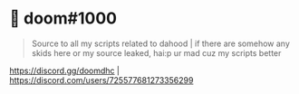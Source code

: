 # 💸 doom#1000
> Source to all my scripts related to dahood | if there are somehow any skids here or my source leaked, hai:p ur mad cuz my scripts better

https://discord.gg/doomdhc | https://discord.com/users/725577681273356299
